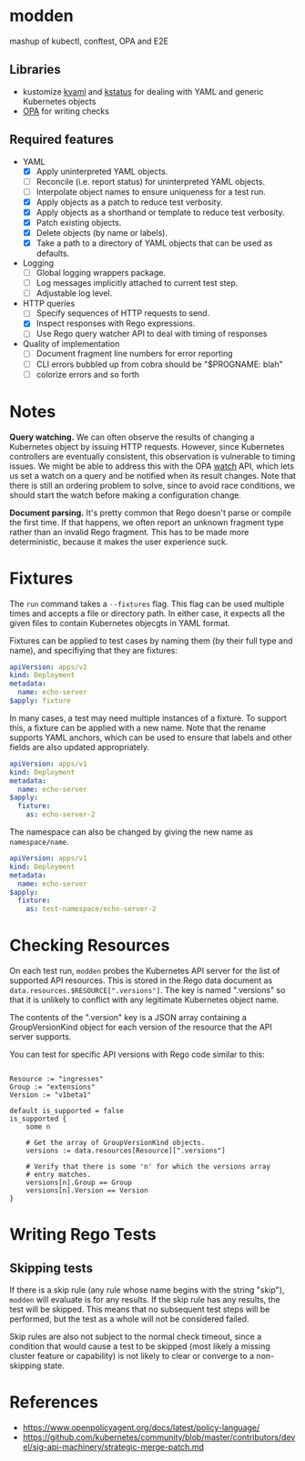 # modden
mashup of kubectl, conftest, OPA and E2E

## Libraries

- kustomize
[kyaml](https://github.com/kubernetes-sigs/kustomize/tree/master/kyaml)
and
[kstatus](https://github.com/kubernetes-sigs/kustomize/tree/master/kstatus)
for dealing with YAML and generic Kubernetes objects
- [OPA](https://pkg.go.dev/github.com/open-policy-agent/opa) for writing checks

## Required features

- YAML
    - [X] Apply uninterpreted YAML objects.
    - [ ] Reconcile (i.e. report status) for uninterpreted YAML objects.
    - [ ] Interpolate object names to ensure uniqueness for a test run.
    - [X] Apply objects as a patch to reduce test verbosity.
    - [X] Apply objects as a shorthand or template to reduce test verbosity.
    - [X] Patch existing objects.
    - [X] Delete objects (by name or labels).
    - [X] Take a path to a directory of YAML objects that can be used as defaults.

- Logging
    - [ ] Global logging wrappers package.
    - [ ] Log messages implicitly attached to current test step.
    - [ ] Adjustable log level.

- HTTP queries
    - [ ] Specify sequences of HTTP requests to send.
    - [X] Inspect responses with Rego expressions.
    - [ ] Use Rego query watcher API to deal with timing of responses

- Quality of implementation
    - [ ] Document fragment line numbers for error reporting
    - [ ] CLI errors bubbled up from cobra should be "$PROGNAME: blah"
    - [ ] colorize errors and so forth

# Notes

**Query watching.** We can often observe the results of changing a
Kubernetes object by issuing HTTP requests. However, since Kubernetes
controllers are eventually consistent, this observation is vulnerable
to timing issues. We might be able to address this with the OPA
[watch](https://pkg.go.dev/github.com/open-policy-agent/opa@v0.17.1/watch)
API, which lets us set a watch on a query and be notified when its
result changes. Note that there is still an ordering problem to solve,
since to avoid race conditions, we should start the watch before making
a configuration change.

**Document parsing.** It's pretty common that Rego doesn't parse or
compile the first time. If that happens, we often report an unknown
fragment type rather than an invalid Rego fragment. This has to be
made more deterministic, because it makes the user experience suck.

# Fixtures

The `run` command takes a `--fixtures` flag. This flag can be used multiple
times and accepts a file or directory path. In either case, it expects all the
given files to contain Kubernetes objecgts in YAML format.

Fixtures can be applied to test cases by naming them (by their full type
and name), and specifiying that they are fixtures:

```yaml
apiVersion: apps/v1
kind: Deployment
metadata:
  name: echo-server
$apply: fixture
```

In many cases, a test may need multiple instances of a fixture. To
support this, a fixture can be applied with a new name. Note that the
rename supports YAML anchors, which can be used to ensure that labels
and other fields are also updated appropriately.


```yaml
apiVersion: apps/v1
kind: Deployment
metadata:
  name: echo-server
$apply:
  fixture:
    as: echo-server-2
```

The namespace can also be changed by giving the new name as `namespace/name`.

```yaml
apiVersion: apps/v1
kind: Deployment
metadata:
  name: echo-server
$apply:
  fixture:
    as: test-namespace/echo-server-2
```

# Checking Resources

On each test run, `modden` probes the Kubernetes API server for the
list of supported API resources. This is stored in the Rego data
document as `data.resources.$RESOURCE[".versions"]`. The key is named
".versions" so that it is unlikely to conflict with any legitimate
Kubernetes object name.

The contents of the ".version" key is a JSON array containing a
GroupVersionKind object for each version of the resource that the
API server supports.

You can test for specific API versions with Rego code similar to this:

```Rego

Resource := "ingresses"
Group := "extensions"
Version := "v1beta1"

default is_supported = false
is_supported {
    some n

    # Get the array of GroupVersionKind objects.
    versions := data.resources[Resource][".versions"]

    # Verify that there is some 'n' for which the versions array
    # entry matches.
    versions[n].Group == Group
    versions[n].Version == Version
}
```

# Writing Rego Tests

## Skipping tests

If there is a skip rule (any rule whose name begins with the string
"skip"), `modden` will evaluate is for any results. If the skip
rule has any results, the test will be skipped. This means that no
subsequent test steps will be performed, but the test as a whole
will not be considered failed.

Skip rules are also not subject to the normal check timeout, since
a condition that would cause a test to be skipped (most likely a
missing cluster feature or capability) is not likely to clear or
converge to a non-skipping state.

# References

- https://www.openpolicyagent.org/docs/latest/policy-language/
- https://github.com/kubernetes/community/blob/master/contributors/devel/sig-api-machinery/strategic-merge-patch.md
